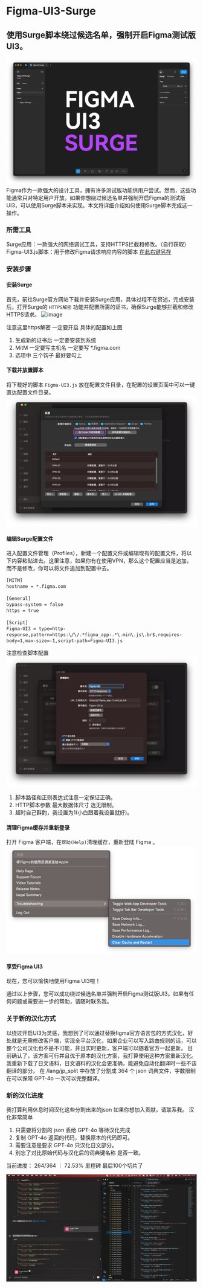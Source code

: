 # Figma-UI3-Surge
## 使用Surge脚本绕过候选名单，强制开启Figma测试版UI3。
![image](https://github.com/kailous/Figma-UI3-Surge/blob/main/img/%E5%BC%80%E5%90%AF%E6%88%90%E5%8A%9F.png?raw=true)
Figma作为一款强大的设计工具，拥有许多测试版功能供用户尝试。然而，这些功能通常只对特定用户开放。如果你想绕过候选名单并强制开启Figma的测试版UI3，可以使用Surge脚本来实现。本文将详细介绍如何使用Surge脚本完成这一操作。

### 所需工具
Surge应用：一款强大的网络调试工具，支持HTTPS拦截和修改。（自行获取）
Figma-UI3.js脚本：用于修改Figma请求响应内容的脚本 [在此右键另存](https://raw.githubusercontent.com/kailous/Figma-UI3-Surge/main/Figma-UI3.js)

### 安装步骤
#### 安装Surge
首先，前往Surge官方网站下载并安装Surge应用，具体过程不在赘述，完成安装后，打开Surge的 `HTTPS解密` 功能并配置所需的证书，确保Surge能够拦截和修改HTTPS请求。
![image](https://github.com/user-attachments/assets/62c095b0-0881-4680-a618-62cd3811a457)

注意这里https解密 一定要开启 具体的配置如上图
1. 生成新的证书后 一定要安装到系统
2. MitM 一定要写主机名 一定要写 *.figma.com
3. 选项中 三个钩子 最好要勾上

#### 下载并放置脚本
将下载好的脚本 `Figma-UI3.js` 放在配置文件目录，在配置的设置页面中可以一键直达配置文件目录。
![image](https://github.com/kailous/Figma-UI3-Surge/blob/main/img/%E6%89%BE%E5%88%B0%E8%84%9A%E6%9C%AC%E7%9B%AE%E5%BD%95.png?raw=true)
#### 编辑Surge配置文件
进入配置文件管理（Profiles），新建一个配置文件或编辑现有的配置文件，将以下内容粘贴进去。这里注意，如果你有在使用VPN，那么这个配置应当是追加，而不是修改，你可以将文件追加到配置中去。
```
[MITM]
hostname = *.figma.com

[General]
bypass-system = false
https = true

[Script]
Figma-UI3 = type=http-response,pattern=https:\/\/.*figma_app-.*\.min\.js\.br$,requires-body=1,max-size=-1,script-path=Figma-UI3.js
```

注意检查脚本配置
![image](https://github.com/kailous/Figma-UI3-Surge/blob/main/img/%E8%84%9A%E6%9C%AC%E9%85%8D%E7%BD%AE.png?raw=true)
1. 脚本路径和正则表达式注意一定保证正确。
2. HTTP脚本参数 最大数据体尺寸 选无限制。
3. 超时自己斟酌，我设置为1(小白跟着我设置就好)。

#### 清理Figma缓存并重新登录
打开 Figma 客户端，在`帮助(Help)`清理缓存，重新登陆 Figma 。
![image](https://github.com/kailous/Figma-UI3-Surge/blob/main/img/%E6%B8%85%E7%90%86%E7%BC%93%E5%AD%98.png?raw=true)
#### 享受Figma UI3
现在，您可以愉快地使用Figma UI3啦！

通过以上步骤，您可以成功绕过候选名单并强制开启Figma测试版UI3。如果有任何问题或需要进一步的帮助，请随时联系我。


### 关于新的汉化方式
以绕过开启UI3为灵感，我想到了可以通过替换figma官方语言包的方式汉化，好处就是无需修改客户端，实现全平台汉化，如果企业可以写入路由规则的话，可以整个公司汉化也不是不可能，并且实时更新，客户端可以随着官方一起更新。
目前确认了，该方案可行并且优于原本的汉化方案，我打算使用这种方案重新汉化。我重新下载了日文语料，日文语料的汉化会更准确，能避免自动化翻译时一些不该翻译的部分。
在 /lang/jp_split 中存放了分割成 364 个 json 词典文件，字数限制在可以保障 GPT-4o 一次可以完整翻译。

### 新的汉化进度
我打算利用休息时间汉化这些分割出来的json
如果你想加入贡献，请联系我。
汉化非常简单
1. 只需要将分割的 json 丢给 GPT-4o 等待汉化完成
2. 复制 GPT-4o 返回的代码，替换原本的代码即可。
3. 需要注意是要求 GPT-4o 只汉化日文部分。
4. 别忘了对比原始代码与汉化后的词典键名称 是否一致。

当前进度：
264/364 ｜ 72.53% 里程碑 最后100个切片了

![image](https://github.com/kailous/Figma-UI3-Surge/blob/main/img/%E6%B1%89%E5%8C%96%E8%BF%87%E7%A8%8B.png?raw=true)